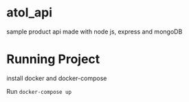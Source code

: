 # atol_api
sample product api made with node js, express and mongoDB
# Running Project
install docker and docker-compose

Run     `docker-compose up` 
